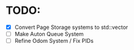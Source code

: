 # TODO:

- [X] Convert Page Storage systems to std::vector
- [ ] Make Auton Queue System
- [ ] Refine Odom System / Fix PIDs